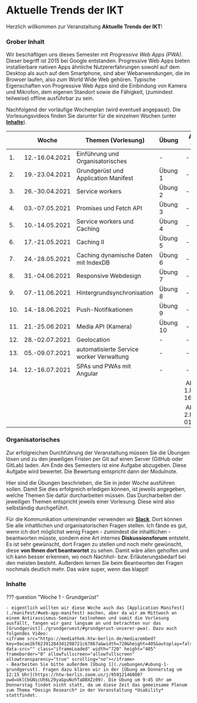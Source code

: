 # Aktuelle Trends der IKT

Herzlich willkommen zur Veranstaltung **Aktuelle Trends der IKT**! 

### Grober Inhalt

Wir beschäftigen uns dieses Semester mit *Progressive Web Apps (PWA)*. Dieser begriff ist 2015 bei Google entstanden. Progressive Web Apps bieten installierbare nativen Apps ähnliche Nutzererfahrungen sowohl auf dem Desktop als auch auf dem Smartphone, sind aber Webanwendungen, die im Browser laufen, also zum World Wide Web gehören. Typische Eigenschaften von Progressive Web Apps sind die Einbindung von Kamera und Mikrofon, dem eigenen Standort sowie die Fähigkeit, (zumindest teilweise) offline ausführbar zu sein. 

Nachfolgend der vorläufige Wochenplan (wird eventuell angepasst). Die Vorlesungsvideos finden Sie darunter für die einzelnen Wochen (unter [**Inhalte**](http://freiheit.f4.htw-berlin.de/ikt/#inhalte)).

| | Woche | Themen (Vorlesung) | Übung | Aufgabe (Stand) | Abgabe Übung bis | 
|-|-------|--------------------|-------|-----------------|------------------|
| 1. | 12.-16.04.2021 | Einführung und Organisatorisches | - | - | - | 
| 2. | 19.-23.04.2021 | Grundgerüst und Application Manifest | Übung 1 | - | 30.04.2021 | 
| 3. | 26.-30.04.2021 | Service workers | Übung 2 | - | 07.05.2021 | 
| 4. | 03.-07.05.2021 | Promises und Fetch API | Übung 3 | - | 14.05.2021 | 
| 5. | 10.-14.05.2021 | Service workers und Caching | Übung 4 | - | 21.05.2021 | 
| 6. | 17.-21.05.2021 | Caching II | Übung 5 | - | 28.05.2021 | 
| 7. | 24.-28.05.2021 | Caching dynamische Daten mit IndexDB | Übung 6 | - | 04.06.2021 | 
| 8. | 31.-04.06.2021 | Responsive Webdesign | Übung 7 | - | 11.06.2021 | 
| 9. | 07.-11.06.2021 | Hintergrundsynchronisation  | Übung 8 | - | 18.06.2021 | 
| 10. | 14.-18.06.2021 | Push-Notifikationen | Übung 9 | - | 25.06.2021 | 
| 11. | 21.-25.06.2021 | Media API (Kamera) | Übung 10 | - | 02.07.2021 | 
| 12. | 28.-02.07.2021 | Geolocation  | - | - | - |
| 13. | 05.-09.07.2021 | automatisierte Service worker Verwaltung | - | - | - |
| 14. | 12.-16.07.2021 | SPAs und PWAs mit Angular | - | - | - |
|  |  |  |  | Abgabe 1.PZ 16.07.2021 | - |
|  |  |  |  | Abgabe 2.PZ 01.10.2021 | - |

### Organisatorisches 

Zur erfolgreichen Durchführung der Veranstaltung müssen Sie die Übungen lösen und zu den jeweiligen Fristen per Git auf einen Server (GitHub oder GitLab) laden. Am Ende des Semesters ist eine Aufgabe abzugeben. Diese Aufgabe wird bewertet. Die Bewertung entspricht dann der Modulnote. 

Hier sind die Übungen beschrieben, die Sie in jeder Woche ausführen sollen. Damit Sie dies erfolgreich erledigen können, ist jeweils angegeben, welche Themen Sie dafür durcharbeiten müssen. Das Durcharbeiten der jeweiligen Themen entspricht jeweils einer Vorlesung. Diese wird also selbständig durchgeführt. 

Für die Kommunikation untereinander verwenden wir [**Slack**](https://slack.com/intl/de-de/). Dort können Sie alle inhaltlichen und organisatorischen Fragen stellen. Ich fände es gut, wenn ich dort möglichst wenig Fragen - zumindest die inhaltlichen - beantworten müsste, sondern eine Art internes **Diskussionsforum** entsteht. Es ist sehr gewünscht, dort Fragen zu stellen und noch mehr gewünscht, diese **von Ihnen dort beantwortet** zu sehen. Damit wäre allen geholfen und ich kann besser erkennen, wo noch Nachhol- bzw. Erläuterungsbedarf bei den meisten besteht. Außerdem lernen Sie beim Beantworten der Fragen nochmals deutlich mehr. Das wäre super, wenn das klappt!

### Inhalte

??? question "Woche 1 - Grundgerüst"

	- eigentlich wollten wir diese Woche auch das [Application Manifest](./manifest/#web-app-manifest) machen, aber da wir am Mittwoch an einem Antirassismus-Seminar teilnehmen und somit die Vorlesung ausfällt, fangen wir ganz langsam an und betrachten nur das [Grundgerüst](./grundgeruest/#grundgerust-unserer-pwa). Dazu auch folgendes Video: 
	<iframe src="https://mediathek.htw-berlin.de/media/embed?key=9acae2bf623912843d1298721c67867a&width=720&height=405&autoplay=false&autolightsoff=false&loop=false&chapters=false&related=false&responsive=false&t=0" data-src="" class="iframeLoaded" width="720" height="405" frameborder="0" allowfullscreen="allowfullscreen" allowtransparency="true" scrolling="no"></iframe>
	- Bearbeiten Sie bitte außerdem [Übung 1](./uebungen/#ubung-1-grundgerust). Fragen dazu klären wir in der [Übung am Donnerstag um 12:15 Uhr](https://htw-berlin.zoom.us/j/95912146800?pwd=UklCbGNicUh6L29yaGpuNzhTaDBXZz09). Die Übung um 9:45 Uhr am Donnerstag findet nicht statt, da um diese Zeit das gemeinsame Plenum zum Thema *Design Research* in der Veranstaltung *Usability* stattfindet. 

